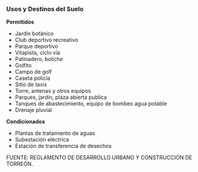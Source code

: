﻿
### Usos y Destinos del Suelo

**Permitidos**

* Jardín botánico
* Club deportivo recreativo
* Parque deportivo
* Vitapista, ciclo vía
* Patinadero, boliche
* Golfito
* Campo de golf
* Caseta policía
* Sitio de taxis
* Torre, antenas y otros equipos
* Parques, jardín, plaza abierta publica
* Tanques de abastecimiento, equipo de bombeo agua potable
* Drenaje pluvial

**Condicionados**

* Plantas de tratamiento de aguas
* Subestación eléctrica
* Estación de transferencia de desechos

FUENTE: REGLAMENTO DE DESARROLLO URBANO Y CONSTRUCCIÓN DE TORREÓN.
